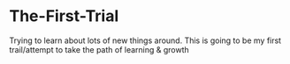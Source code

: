 # The-First-Trial
Trying to learn about lots of new things around. This is going to be my first trail/attempt to take the path of learning &amp; growth

